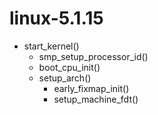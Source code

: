 # linux-5.1.15

* start_kernel()
  - smp_setup_processor_id()
  - boot_cpu_init()
  - setup_arch() 
    - early_fixmap_init()
    - setup_machine_fdt()
